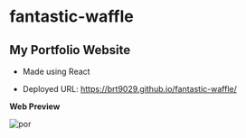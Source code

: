 # fantastic-waffle

## My Portfolio Website
- Made using React


- Deployed URL: https://brt9029.github.io/fantastic-waffle/


**Web Preview**

![por](https://user-images.githubusercontent.com/26530136/157150261-3aa86ebb-7158-4298-ab35-1468026f722c.PNG)
